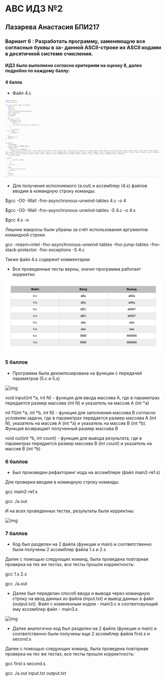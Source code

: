 # АBC ИДЗ №2 
## Лазарева Анастасия БПИ217
### Вариант 6 : Разработать программу, заменяющую все согласные буквы в за- данной ASCII-строке их ASCII кодами в десятичной системе счисления.
#### ИДЗ было выполнено согласно критериям на оценку 8, далее подробно по каждому баллу:

#### 4 балла

- Файл 4.c


![img](/img1.png)

- Для получения исполняемого (a.out)  и ассемблер (4.s) файлов вводим в командную строку команды:

$gcc -O0 -Wall -fno-asynchronous-unwind-tables 4.c -o 4

$gcc -O0 -Wall -fno-asynchronous-unwind-tables -S 4.c -o 4.s

$gcc 4.s -o

Лишние макросы были убраны за счёт использования аргументов командной строки.

gcc -masm=intel -fno-asynchronous-unwind-tables -fno-jump-tables -fno-stack-protector -fno-exceptions -S 4.c

Также файл 4.s содержит комментарии

- Все проведенные тесты верны, значит программа работает корректно

![img](/img2.png)

### 5 баллов

- Программа была декомпозирована на функции с передачей параметров (5.c и 5.s)

![img](/image3.png)


void input(int *a, int N) - функция для ввода массива А, где в параметрах передается размер массива (int N) и указатель на массив А (int *a)

int f1(int *a, int *b, int N) - функция для заполнения массива B согласно условиям задачи, где в параметрах передается размер массива А (int N), указатель на массив А (int *a) и указатель на массив B (int *b). Функция возвращает полученный размер массива В

void out(int *b, int count) - функция для вывода результата, где в параметрах передается размер массива B (int count)  и указатель на массив B (int *b)

### 6 баллов

- Был произведен рефакторинг кода на ассемблере (файл main2-ref.s)

Для проверки вводим в командную строку команды: 

gcc main2-ref.s

gcc ./a.out

И на всех проведенных тестах, результаты были корректны:

![img](/image4.png)

### 7 баллов

- Код был разделен на 2 файла (функции и main) и соответственно были получены 2 ассемблер файла 1.s и 2.s 

Далее с помощью следующих команд, была проведена повторная проверка на тех же тестах, все тесты прошли корректность:

gcc 1.s 2.s

gcc ./a.out

- Далее был переделан способ ввода и вывода через командную строку на ввод данных из файла (input.txt) и вывод данных в файл (output.txt). Файл с измененным кодом - main3.c и соответсвующий ему ассемблер файл - main3.s

![img](/image5.png)

- Далее аналогично код был разделен на 2 файла (функции и main) и соответственно были получены еще 2 ассемблер файла first.s и second.s

Далее с помощью следующих команд, была проведена повторная проверка на тех же тестах, все тесты прошли корректность:

gcc first.s second.s

gcc ./a.out input.txt output.txt
